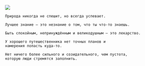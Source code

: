 <!--2016-04-17 09:59:40-->
<img src="/posts/Подборка цитат и афоризмов/lao_tsi.jpg">

    Природа никогда не спешит, но всегда успевает.

>

    Лучшее знание — это незнание о том, что ты что-то знаешь.

>

    Быть спокойным, непринуждённым и великодушным — это лекарство.

>

    У хорошего путешественника нет точных планов и 
    намерения попасть куда-то.

>

    Нет ничего более сильного и созидательного, чем пустота, 
    которую люди стремятся заполнить.
